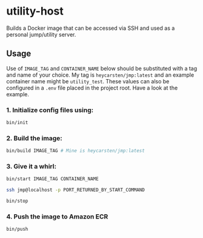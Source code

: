# utility-host

Builds a Docker image that can be accessed via SSH and used as a personal jump/utility server.

## Usage

Use of `IMAGE_TAG` and `CONTAINER_NAME` below should be substituted with a tag and name of your choice. My tag is `heycarsten/jmp:latest` and an example container name might be `utility_test`. These values can also be configured in a `.env` file placed in the project root. Have a look at the example.

### 1. Initialize config files using:

```bash
bin/init
```

### 2. Build the image:

```bash
bin/build IMAGE_TAG # Mine is heycarsten/jmp:latest
```

### 3. Give it a whirl:

```bash
bin/start IMAGE_TAG CONTAINER_NAME
```

```bash
ssh jmp@localhost -p PORT_RETURNED_BY_START_COMMAND
```

```bash
bin/stop
```

### 4. Push the image to Amazon ECR

```bash
bin/push
```
